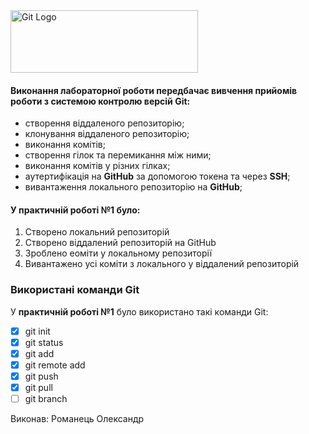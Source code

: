 
<img src="https://media.ztu.edu.ua/wp-content/uploads/2020/02/Group-6-1-1536x465.png " alt="Git Logo" width="300" height="100">

#### Виконання лабораторної роботи передбачає вивчення прийомів роботи з системою контролю версій __Git__:
- створення віддаленого репозиторію;
- клонування віддаленого репозиторію;
- виконання комітів;
- створення гілок та перемикання між ними;
- виконання комітів у різних гілках;
- аутертифікація на __GitHub__ за допомогою токена та через __SSH__;
- вивантаження локального репозиторію на __GitHub__;

#### У __практичній роботі №1__ було:
1. Створено локальний репозиторій
2. Створено віддалений репозиторій на GitHub
3. Зроблено еоміти у локальному репозиторії
4. Вивантажено усі коміти з локального у віддалений репозиторій

### Використані команди Git
У __практичній роботі №1__ було використано такі команди Git:
- [x] git init
- [x] git status
- [x] git add
- [x] git remote add
- [x] git push
- [x] git pull
- [ ] git branch

Виконав: Романець Олександр
